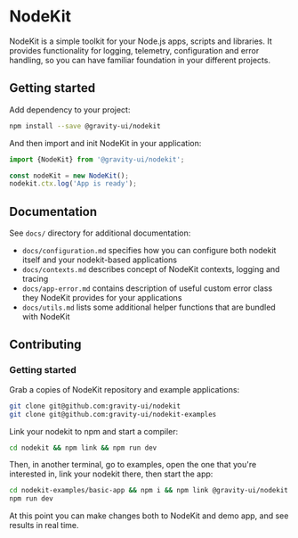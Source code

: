 # NodeKit

NodeKit is a simple toolkit for your Node.js apps, scripts and libraries. It provides functionality for logging, telemetry, configuration and error handling, so you can have familiar foundation in your different projects.

## Getting started

Add dependency to your project:

```bash
npm install --save @gravity-ui/nodekit
```

And then import and init NodeKit in your application:

```typescript
import {NodeKit} from '@gravity-ui/nodekit';

const nodeKit = new NodeKit();
nodekit.ctx.log('App is ready');
```

## Documentation

See `docs/` directory for additional documentation:

- `docs/configuration.md` specifies how you can configure both nodekit itself and your nodekit-based applications
- `docs/contexts.md` describes concept of NodeKit contexts, logging and tracing
- `docs/app-error.md` contains description of useful custom error class they NodeKit provides for your applications
- `docs/utils.md` lists some additional helper functions that are bundled with NodeKit

## Contributing

### Getting started

Grab a copies of NodeKit repository and example applications:

```bash
git clone git@github.com:gravity-ui/nodekit
git clone git@github.com:gravity-ui/nodekit-examples
```

Link your nodekit to npm and start a compiler:

```bash
cd nodekit && npm link && npm run dev
```

Then, in another terminal, go to examples, open the one that you're interested in, link your nodekit there, then start the app:

```bash
cd nodekit-examples/basic-app && npm i && npm link @gravity-ui/nodekit
npm run dev
```

At this point you can make changes both to NodeKit and demo app, and see results in real time.
